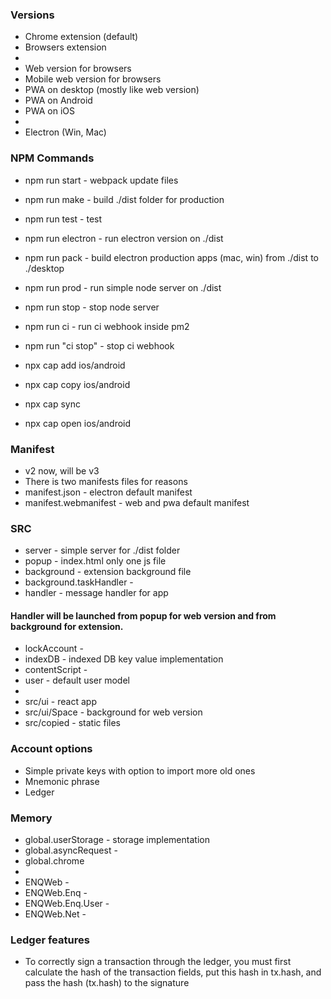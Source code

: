 ### Versions
- Chrome extension (default)
- Browsers extension
- 
- Web version for browsers
- Mobile web version for browsers
- PWA on desktop (mostly like web version)
- PWA on Android
- PWA on iOS
- 
- Electron (Win, Mac)

### NPM Commands
- npm run start - webpack update files
- npm run make - build ./dist folder for production
- npm run test - test
- npm run electron - run electron version on ./dist
- npm run pack - build electron production apps (mac, win) from ./dist to ./desktop
- npm run prod - run simple node server on ./dist
- npm run stop - stop node server
- npm run ci - run ci webhook inside pm2
- npm run "ci stop" - stop ci webhook

- npx cap add ios/android
- npx cap copy ios/android
- npx cap sync
- npx cap open ios/android


### Manifest
- v2 now, will be v3
- There is two manifests files for reasons
- manifest.json - electron default manifest
- manifest.webmanifest - web and pwa default manifest

### SRC
- server - simple server for ./dist folder 
- popup - index.html only one js file
- background - extension background file
- background.taskHandler - 
- handler - message handler for app

#### Handler will be launched from popup for web version and from background for extension. 

- lockAccount - 
- indexDB - indexed DB key value implementation
- contentScript - 
- user - default user model
- 
- src/ui - react app
- src/ui/Space - background for web version
- src/copied - static files


### Account options
- Simple private keys with option to import more old ones
- Mnemonic phrase
- Ledger

### Memory
- global.userStorage - storage implementation
- global.asyncRequest - 
- global.chrome
- 
- ENQWeb - 
- ENQWeb.Enq -
- ENQWeb.Enq.User -
- ENQWeb.Net -

### Ledger features
 - To correctly sign a transaction through the ledger, you must first calculate the hash of the transaction fields, put this hash in tx.hash, and pass the hash (tx.hash) to the signature
